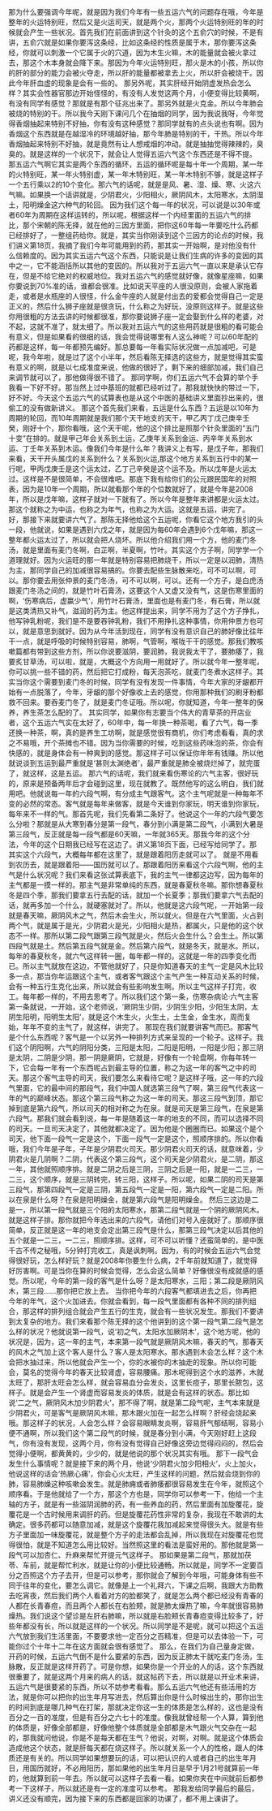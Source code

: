 那为什么要强调今年呢，就是因为我们今年有一些五运六气的问题存在哦，今年是整年的火运特别旺，然后又是火运司天，就是两个火，那两个火运特别旺的年的时候就会产生一些状况。首先我们在前面讲到这个针灸的这个五俞穴的时候，不是有讲，五俞穴就是如果你要泻这条经，比如这条经的性质是属于木，那你要泻这条经，你就可以刺激一个它属于火的穴道，因为木生火嘛，木的能量就会被火拿过去，那这个木本身就会降下来。那因为今年火运特别旺，那火是木的小孩，所以你的肝的部分的能力会被火夺走，所以肝的能量都被拿去上火，所以肝会被烧干。因此今年肝血虚的现象是会有一些的。
那另外呢，其实肝经开始阴虚发热会怎么样？其实会性器官那边开始怪怪的，有没有人发觉这两个月，小便变得比较黄啊，有没有同学有感觉？那就是有那个征兆出来了。那另外就是火克金。所以今年肺会被烧的特别的干。所以我今天刚下课问几个在抽烟的同学，因为我说我呀，今年觉得香烟抽起来特别不好抽，你有没有这种感觉？那同学就有的点头说也有啊。因为香烟这个东西就是在越湿冷的环境越好抽，那今年肺是特别的干，干热。所以今年香烟抽起来特别不好抽，就是竟然有让人想戒烟的冲动。就是抽抽觉得辣辣的，臭臭的。就是这样的一个状况下，就会让人觉得五运六气这个东西还是不得不提。
那五运六气啊它其实是两个东西的循环，五运的循环呢是每十年一个周期，某一年的火特别旺，某一年火特别虚，某一年木特别旺，某一年木特别不够，就是这样子一个五行乘以2的10个变化。那六气的话呢，就是是风、暑、湿、燥、寒、火这六气嘛。如果换一个话讲就是，少阴君火，少阳相火，厥阴风木，太阳寒水，太阴湿土，阳明燥金这六种气的轮回。
因为我们这个每一年的状况，可以说是以30年或者60年为周期在这样运转的，所以呢，根据这样一个内经里面的五运六气的排比，那个宋朝的陈无择，就在他的三因方里面，把你这60年每一年要吃什么药都已经排好了，一整组药给你。就是，其实当你刚读到这个三因方的论点的时候，我们讲义第18页，我摘了我们今年可能用到的药，那其实一开始啊，是对他没有什么信赖度的。因为其实五运六气这个东西，只能说是让我们生病的许多的变因的其中之一，它不能涵括所以其他的变因的。所以我对于五运六气一直以来是承认它存在，但是不给它绝对的权威地位。我对五运六气的感觉就好像，就像星座嘛，如果你要说到70%准的话，谁都会很准。比如说天平座的人很没原则，会被人家拖着走，或者是水瓶座的人很怪，什么金牛座的人就是付出去的爱都会觉得自己一定是正义的，然后什么狮子座就是很贪玩，什么称之为好玩，没原则这样子。就是这些你用很粗的方法去讲的时候都很准，那你要说狮子座一定会娶到什么样的老婆，对不起，这就不准了，就太细了。所以我对五运六气的这些用药就是很粗的看可能会有意义，但是如果看的很细的话，我会觉得说哪里有人这么神呢？可以60年配的药都是这样，每一年都预先编好。那总要每一年看实际状况做一点加减吧，可是呢，我今年啦，就是过了这个小半年，然后看陈无择选的这些方，就是觉得其实蛮有意义的啊，就是以七成准度来说，他做的很好了，剩下来的细部加减，我们自己来调节就可以了，那他做得很不错了。
那同学啊，你们五运六气不会算的举个手我看一下好不好。那当然上过中基班的就都已经听过了。那我就快快的带过一下，好不好。今天这个五运六气的试算表也是从这个中医的基础讲义里面抄出来的，很偷工的没有做新讲义。
那这个首先我们来看，五运是什么东西？五运是以10年为周期的轮回，而10年周期就是我们那个天干地支的天干，甲乙丙丁戊己庚辛壬癸，刚好十个，那你看哦，这个天干呢，他的这个排比是照那个针灸里面的“五门十变”在排的。就是甲己年会关系到土运，乙庚年关系到金运、丙辛年关系到水运、丁壬年关系到木运。像我们今年是什么年？我讲义上有写，是戊子年，那我们来看，天干开头属戊的关系到什么？关系到火运,那这个地方关系到五行中的某一行呢，甲丙戊庚壬是这个运太过，乙丁己辛癸是这个运不及。所以戊年是火运太过。这样是不是很简单，不会很难吧。那底下我有给你们的公元跟民国年的对照表，因为是10年一个周期，所以就看那个年的个位数就好了，就是今年是2008年，所以是戊年嘛，这样子就对一下就有了。所以今年是整年来讲都是火运太过。那这个就称之为中运，也称之为年气，也称之为大运。这就是五运，讲完了。
好，那接下来就要讲六气了。那陈无择他给这个五运呢，你看它这个地方我引的头一段，他就说，如果是遇到六戊之年，就是因为每60年会遇到6个戊年嘛，那这一整年都火运太过了，所以就会把人烧坏。所以他介绍我们用一个方，他的麦门冬汤，就是里面有麦门冬啊，白芷啊，半夏啊，竹叶。其实这个方子啊，同学学一个道理就好。因为火运旺的那一年就是特别容易把肺烧干，所以一定是以润肺，清热为主，那同学自己的加减很容易搞的。你要去配些生脉散来吃，可不可以啊，可以。那你要去用张仲景的麦门冬汤，可不可以啊，可以。还有一个方子，是白虎汤跟麦门冬汤之间的，就是竹叶石膏汤，这要这个人又虚又没有气，这是伤寒里面的啊，‘伤寒病后，虚赢少气’，用竹叶石膏汤，里面也是有麦门冬，有石膏，所以就是这类清热又补气，滋润的药为主。他这样提出来，同学不用为了这个方子挣扎，他写钟乳粉呢，我们是不是要吞钟乳粉，我们不用挣扎这种事情，你用仲景方也可以，就是意思到就好。因为从今年活到现在，同学有没有意识自己的肺好像比往年干一点，就是呼吸的时候特别容易，肺啊，气管啊，喉咙干干的感觉。那我们教咳嗽篇都有带到这些方剂，所以你说要滋阴，要润肺，我说我太干了，要肺痿了，我要炙甘草汤，可以啦，就是，大概这个方向用一用就好了。所以就今年一整年呢，你可以挑一些不错的药，然后把它打成粉，每天泡茶吃，就麦门冬煮水这样子。其实当你这个需要到麦门冬的时候，同学有没有发现一件事情，今年大家的牙龈都开始有一点脱落了，今年，牙龈的那个好像收上去的感觉，你用那种我们的刷牙粉都救不回来。要吞麦门冬了，就是麦门冬证哦。所以呢，你就知道，今年一整年的保养，养生茶怎么配的了。
其实同学，如果你有志要当个伟大的青草茶的开店业者，这个五运六气实在太好了，60年中，每一年换一种茶喝，看了六气，每一季还换一种茶，啊，真的是养生工坊啊，就是感觉很有商机，你们考虑看看，真的求之不易哦，开个茶摊也不错。因为当你需要的时候，吃到这些药味泡的茶，你会有快感的，就是身体会有一种爽到的感觉。那这样子可以保证你年年有钱赚。所以他就说谈到五运到最严重就是‘甚则太渊绝者’，最严重就是肺全被烧烂掉了，就完蛋了，就这样，这是五运。
那六气的话呢，我们就来看伤寒论的六气主客，很好玩的，原来是预备两年后才会碰到这里，现在就教了。既然他写的这么明白，我们就用吧。他就说每一年的六段气啊，有分成主气跟客气。这个主气呢就是一种每年不变的必然的常态。客气就是每年来做客，就是今天谁到你家玩，明天谁到你家玩，每年来不一样的气。那首先呢，我们先看第二条好了。他说这个一年的六段气要怎么分啦？那就是从大寒到春分是第一段气，春分到小满是第二段气，小满到大暑是第三段气，反正就是每一段气都是60天嘛，一年就365天。那我今年的这个分法，今年的这个日期我已经写在这边了。讲义第18页下面，已经写给同学了。那其实这个六段气，大概每年都在这里了，就是跟着阳历走就可以了。
就是不用看到农历去，就是跟着阳——国历就可以了。那跟着阳历来看这个六段气啊，他的主气是什么状况呢？我们来看这张试算表底下，我的主气一律都这边写，因为每年的主气都是一摸一样的。那主气是非常单纯的东西，就是春夏秋冬嘛。那你想春夏秋冬是四个季，那我们要拿五行去配的话，就加一个长夏季；那我们要拿六气去配的话，就再多加一个什么，就硬塞就对了。所以，他就是这六段气呢，一开始第一段就是春天嘛，厥阴风木之气，然后木会生火，所以就火。但是在六气里面，火占到两个气，就是属于是光，少阴君火是光，少阳相火是热，都属火，只是他的这个状态不一样。那所以第二段气跟第三段气就是火，然后火会生什么？会生土。所以第四段气就是土。然后第五段气就是金。然后第六段气，就是冬天，就是水。所以，每年的春夏秋冬，就六气这样转一圈，每年都一样的。这就是一年的四季变化而已。所以主气就放在这边，不管他就好了，只是你知道春天的主气一定是风木比较多一点，那当你年运跟这个主气，或者客气跟这个主气产生一种互动关系的时候，会有一种五行生克化出来，所以就会有些影响发生啊。所以主气这样子打完，收工。每年都一样的，不用去思考了。所以我们这个第一条，伤寒杂病论·六气主客第一条就说，一开始，这个老师说，‘厥阴生少阴，少阴生少阳，少阳生太阴，太阴生阳明，阳明生太阳’，就是这个木生火，火生土，土生金，金生水，周而复始，年年不变的主气了，就这样，讲完了。
那现在我们就要讲客气而已。那客气是个什么东西呢？客气是一个以另外一种排列方式来呈现的一个轮子。这样子。我们这个阴阳啊，六气的阴阳分类，三阳是太阳，二阳是阳明，一阳是少阳；那三阴是太阴，二阴是少阴，那一阴是厥阴，它就是，好像有一个轮盘啊，你每年转一下，它会每一年有一个东西呢占到最主导的位置，称之为这一年的客气之中的司天。那这个客气主导的司天，我们要怎么来看待它呢？是这样子哦，这一年的六段气里面，它的最中间的那段气，我们中国人就选第三段气了啊，第三段气代表这一年的气的巅峰状态。那这个第三段气称之为这一年的司天。那这三段气到顶，那它掉到底是第六段气，所以司天的相对称之为在泉。就是司天是第三段气，在泉是第六段气。那我们就会看到说，每一年是随着这一年的地支的不同，而可以选择不同的司天。一旦司天决定了，其他就都决定了。因为他是个圈圈而已。如果这个是个司天，他下面一段气一定是这个，下面一段气一定是这个，照顺序排的。所以你看哦，我们今年是子年，子年是少阴君火司天。那少阴君火司天的话，就意味着，少阴君火是几阴啊？二阴，代表这个第三段气，这个司天是少阴君火，是二阴，那这一年，其他就照顺序排。就是二阴之后是三阴，三阴之后是一阳，就是一二三，一二三，这个顺序，就是三阴转完，转三阳，这样子。所以呢，如果二阴的司天是第三段气，那第四段气一定是三阴，第五段气一定是一阳，第六段气一定是二阳。所以在泉是什么呀？在泉是阳明燥金，就是第六段气是阳明燥金。
然后三这边是二是一，所以第一段气就是三个阳的太阳寒水，那第二段气就是一个阴的厥阴风木。就是这样子排。那你就把今年选出来的六段气，请他们对号入座就好了。那顺序很简单，反正就是这一年的地支会定出第三段气是什么，那第三段气决定以后其他的五个就是一二三，一二三，照顺序排。这样，可不可以听懂？还蛮简单的，是中医千古不传之秘哦，5分钟打完收工，真是讽刺啊。因为，有的时候会五运六气会觉得很好玩，怎么样好玩？就是2008年你要生什么病，2千年前就知道了，就觉得好厉害啊。可是当你在算的时候会觉得，怎么会这么简单？好像很没有成就感的感觉。所以呢，今年的第一段的客气是什么呀？是太阳寒水，三阳；第二段是厥阴风木，第三段……那你把它放上去。
当你把今年的六段客气都填进去之后，你再把今年的年气，这个火加进去。你就会看到，每一段气里面都有各种不同的排列组合，那这样的排列组合就会产生五行的生克，就会有一些状况发生。那我们不要讲到太复杂的地方。我们来看那个陈无择的这个他讲到的这个第一段气第二段气是怎么样的状况？他就说第一段气，说‘初之气，太阳水加厥阴木’，这个地方呢，他的状况是，因为，这一年的主气，本来第一段气就是厥阴风木嘛，春天的气，那春天的风木之气加上这个客人是什么？客人是太阳寒水。那水遇到木会怎么样？这个木会把水抽过来，所以他就会产生一个，你的水被你的木抽走的现象。所以你可能会，莫名的觉得今年的春天比较肾虚，容易腰痛。那木呢得到这个水的滋养，木就太旺了，那肝太旺会怎么样，就会容易血分会发炎，这里长痘子，那里长脓包，这样子。就是会产生一个肾虚而容易发炎的体质，就是会有这样的状态。那比如说‘二之气，厥阴风木加少阴君火’，那不得了啊，就是第二段气呢，主气本来就是少阴君火，可是客气是厥阴风木嘛，那木跟火加在一起怎么样啊？肝经会烧起来哦。那这样子的状况，人会怎么样？会容易眼睛发炎啊，容易肝气郁结啊，容易小便不通啊，所以我们这个第二段气的时候，就是春分到小满，今天刚好赶上这段气，你有没有发现，这两个月，你有没有觉得自己好像这旁边觉得闷闷的，然后会觉得小便啊，都黄黄的，少少的，就是他说的那个状况其实有哦。
那下一段气会发生什么事情呢？就是接下来的两个月，他说‘少阴君火加少阳相火’，火上加火，他说这样的话会‘热厥心痛’，你会心火太旺，产生这样的问题，然后就会烧到你的肺，容易肺燥这种咳嗽会发生。就是肺痈或者肺痿都很容易发生在今年，就照这个顺序看。于是他就给了一个方，那这个方也是，同学你可以参考一下，他给一个主轴的方子，就是有一些滋阴润肺的药，有一些养血的药，然后里面有加旋覆花，旋覆花是一个古时候用来调肝的药。但是旋覆花药性非常的复杂，我现在不敢讲的太确定。很多药都可以随意加减，就是这个旋覆花我加减起来觉得很头大。就是有些方子里面加一味旋覆花，就是整个方子的走法都会乱掉，所以我现在对旋覆花也觉得很怕，就是不知道怎么用比较好。当然照这里的看法是蛮好用的。那他就是第一段气可以加杏仁、升麻来帮忙开提元气这样子。
那如果是第二段气，那就加茯苓、车前，就是帮忙利水，就是让你的小便比较通畅。所以就是，同学不一定要百分之百照这个方子去开，但是可以参考，那你就会了解到今年哦，可能身体有些不同于往年的变化，要怎么调它。就像是上一个礼拜六，下课之后啊，我跟大方助教去吃宵夜，然后我们两个人看着对方的脸都笑了，就是怎么两个都已经没有青春的人都在长青春痘，而且两个人都长在右脸颊，就是肺太燥热了嘛，今年就很容易肺燥热。我们说这个望诊是左肝右肺嘛，所以就是右脸颊长青春痘变得比较多了，好些年都没有长，所以就是这样的一个状况。所以同学是不是呢，就可以把这个五运六气放到我们生活里面，不要要求他一定百分之百精准，但是可以去体验一下，可能你过个十年十二年在这方面就会很有感觉了。
那么，在我们为自己量身定做，开药的时候，五运六气倒不是什么要紧的东西，因为反正肺太干就吃麦门冬汤，生脉散，反正就是这样开药了。可是你想，如果你是一个开业的人的话，这个东西就很重要了，就是这两个月来的病人的话，就这帖药下去，所以就是以开业术来讲，五运六气是很要紧的东西，所以不妨参考看看。那么五运六气他还有些活用的方法，就是你可以把你的出生年月写进去，然后算出你是什么时候出生的，那你出生的时间到底是哪几种气在打架，那就决定你这一生的体质是怎么样的，这也是没有百分之一百的准度，但是有百分之六七十的准度。像我就曾经帮一个人算，算到他的体质是，好像全部都是，好像他整个体质就是全部都是木气跟火气交杂在一起的，那我就问他说，你是不是每天都在生气？他说，对啊，对啊。就是这个体质会造成他这个状态，就是肝每天都在烧这样子。所以就关系一个人的性格，跟人的体质还是有关的。所以同学如果想要玩的话，可以把认识的人或者自己的出生年月日，用国历就好，不必用阳历，那如果他的出生年月日是早于1月21号就算前一年的，他就算到前一年去。所以就可以这样子去看一看。如果你夹在中间就前后都参考一下这样子，所以就还是有一定的准度可以参考。
那我发给同学最后的最后，讲义还没有顺完，因为接下来的东西都是回家的功课了，都不用上课讲了。
